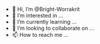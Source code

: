 - 👋 Hi, I’m @Bright-Worrakrit
- 👀 I’m interested in ...
- 🌱 I’m currently learning ...
- 💞️ I’m looking to collaborate on ...
- 📫 How to reach me ...

<!---
Bright-Worrakrit/Bright-Worrakrit is a ✨ special ✨ repository because its `README.md` (this file) appears on your GitHub profile.
You can click the Preview link to take a look at your changes.
--->
